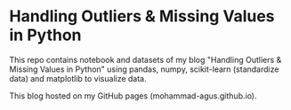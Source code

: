 # Handling Outliers & Missing Values in Python

This repo contains notebook and datasets of my blog "Handling Outliers &amp; Missing Values in Python" using pandas, numpy, scikit-learn (standardize data) and matplotlib to visualize data.

This blog hosted on my GitHub pages (mohammad-agus.github.io).
